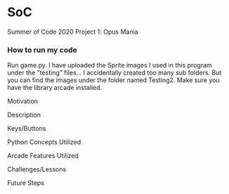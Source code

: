 # SoC
Summer of Code 2020
Project 1: Opus Mania


### **How to run my code**
Run game.py. I have uploaded the Sprite images I used in this program under the "testing" files... I accidentally created too many sub folders. But you can find the images under the folder named Testing2. Make sure you have the library arcade installed.


Motivation

Description

Keys/Buttons

Python Concepts Utilized

Arcade Features Utilized

Challenges/Lessons

Future Steps
